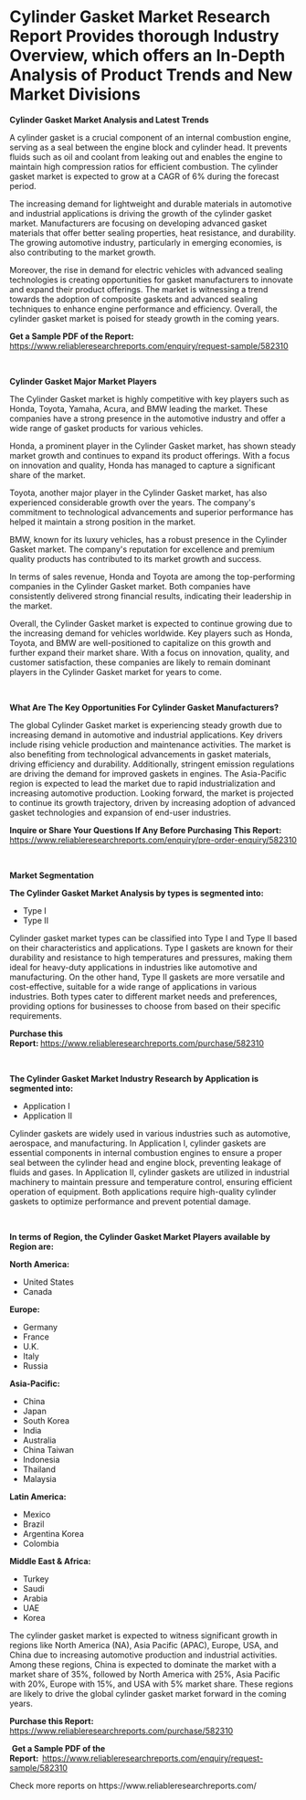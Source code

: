 <p><h1>Cylinder Gasket Market Research Report Provides thorough Industry Overview, which offers an In-Depth Analysis of Product Trends and New Market Divisions</h1></p><p><strong>Cylinder Gasket Market Analysis and Latest Trends</strong></p>
<p><p>A cylinder gasket is a crucial component of an internal combustion engine, serving as a seal between the engine block and cylinder head. It prevents fluids such as oil and coolant from leaking out and enables the engine to maintain high compression ratios for efficient combustion. The cylinder gasket market is expected to grow at a CAGR of 6% during the forecast period. </p><p>The increasing demand for lightweight and durable materials in automotive and industrial applications is driving the growth of the cylinder gasket market. Manufacturers are focusing on developing advanced gasket materials that offer better sealing properties, heat resistance, and durability. The growing automotive industry, particularly in emerging economies, is also contributing to the market growth.</p><p>Moreover, the rise in demand for electric vehicles with advanced sealing technologies is creating opportunities for gasket manufacturers to innovate and expand their product offerings. The market is witnessing a trend towards the adoption of composite gaskets and advanced sealing techniques to enhance engine performance and efficiency. Overall, the cylinder gasket market is poised for steady growth in the coming years.</p></p>
<p><strong>Get a Sample PDF of the Report:&nbsp;</strong> <a href="https://www.reliableresearchreports.com/enquiry/request-sample/582310">https://www.reliableresearchreports.com/enquiry/request-sample/582310</a></p>
<p>&nbsp;</p>
<p><strong>Cylinder Gasket Major Market Players</strong></p>
<p><p>The Cylinder Gasket market is highly competitive with key players such as Honda, Toyota, Yamaha, Acura, and BMW leading the market. These companies have a strong presence in the automotive industry and offer a wide range of gasket products for various vehicles.</p><p>Honda, a prominent player in the Cylinder Gasket market, has shown steady market growth and continues to expand its product offerings. With a focus on innovation and quality, Honda has managed to capture a significant share of the market.</p><p>Toyota, another major player in the Cylinder Gasket market, has also experienced considerable growth over the years. The company's commitment to technological advancements and superior performance has helped it maintain a strong position in the market.</p><p>BMW, known for its luxury vehicles, has a robust presence in the Cylinder Gasket market. The company's reputation for excellence and premium quality products has contributed to its market growth and success.</p><p>In terms of sales revenue, Honda and Toyota are among the top-performing companies in the Cylinder Gasket market. Both companies have consistently delivered strong financial results, indicating their leadership in the market.</p><p>Overall, the Cylinder Gasket market is expected to continue growing due to the increasing demand for vehicles worldwide. Key players such as Honda, Toyota, and BMW are well-positioned to capitalize on this growth and further expand their market share. With a focus on innovation, quality, and customer satisfaction, these companies are likely to remain dominant players in the Cylinder Gasket market for years to come.</p></p>
<p>&nbsp;</p>
<p><strong>What Are The Key Opportunities For Cylinder Gasket Manufacturers?</strong></p>
<p><p>The global Cylinder Gasket market is experiencing steady growth due to increasing demand in automotive and industrial applications. Key drivers include rising vehicle production and maintenance activities. The market is also benefiting from technological advancements in gasket materials, driving efficiency and durability. Additionally, stringent emission regulations are driving the demand for improved gaskets in engines. The Asia-Pacific region is expected to lead the market due to rapid industrialization and increasing automotive production. Looking forward, the market is projected to continue its growth trajectory, driven by increasing adoption of advanced gasket technologies and expansion of end-user industries.</p></p>
<p><strong>Inquire or Share Your Questions If Any Before Purchasing This Report:</strong> <a href="https://www.reliableresearchreports.com/enquiry/pre-order-enquiry/582310">https://www.reliableresearchreports.com/enquiry/pre-order-enquiry/582310</a></p>
<p>&nbsp;</p>
<p><strong>Market Segmentation</strong></p>
<p><strong>The Cylinder Gasket Market Analysis by types is segmented into:</strong></p>
<p><ul><li>Type I</li><li>Type II</li></ul></p>
<p><p>Cylinder gasket market types can be classified into Type I and Type II based on their characteristics and applications. Type I gaskets are known for their durability and resistance to high temperatures and pressures, making them ideal for heavy-duty applications in industries like automotive and manufacturing. On the other hand, Type II gaskets are more versatile and cost-effective, suitable for a wide range of applications in various industries. Both types cater to different market needs and preferences, providing options for businesses to choose from based on their specific requirements.</p></p>
<p><strong>Purchase this Report:&nbsp;</strong><a href="https://www.reliableresearchreports.com/purchase/582310">https://www.reliableresearchreports.com/purchase/582310</a></p>
<p>&nbsp;</p>
<p><strong>The Cylinder Gasket Market Industry Research by Application is segmented into:</strong></p>
<p><ul><li>Application I</li><li>Application II</li></ul></p>
<p><p>Cylinder gaskets are widely used in various industries such as automotive, aerospace, and manufacturing. In Application I, cylinder gaskets are essential components in internal combustion engines to ensure a proper seal between the cylinder head and engine block, preventing leakage of fluids and gases. In Application II, cylinder gaskets are utilized in industrial machinery to maintain pressure and temperature control, ensuring efficient operation of equipment. Both applications require high-quality cylinder gaskets to optimize performance and prevent potential damage.</p></p>
<p>&nbsp;</p>
<p><strong>In terms of Region, the Cylinder Gasket Market Players available by Region are:</strong></p>
<p>
    <p> <strong> North America: </strong>
        <ul>
            <li>United States</li>
            <li>Canada</li>
        </ul>
        </p> 
    <p> <strong> Europe: </strong>
        <ul>
            <li>Germany</li>
            <li>France</li>
            <li>U.K.</li>
            <li>Italy</li>
            <li>Russia</li>
        </ul>
        </p> 
    <p> <strong> Asia-Pacific: </strong>
        <ul>
            <li>China</li>
            <li>Japan</li>
            <li>South Korea</li>
            <li>India</li>
            <li>Australia</li>
            <li>China Taiwan</li>
            <li>Indonesia</li>
            <li>Thailand</li>
            <li>Malaysia</li>
        </ul>
        </p> 
    <p> <strong> Latin America: </strong>
        <ul>
            <li>Mexico</li>
            <li>Brazil</li>
            <li>Argentina Korea</li>
            <li>Colombia</li>
        </ul>
        </p> 
    <p> <strong> Middle East & Africa: </strong>
        <ul>
            <li>Turkey</li>
            <li>Saudi</li>
            <li>Arabia</li>
            <li>UAE</li>
            <li>Korea</li>
        </ul>
    </p>
    </p>
<p><p>The cylinder gasket market is expected to witness significant growth in regions like North America (NA), Asia Pacific (APAC), Europe, USA, and China due to increasing automotive production and industrial activities. Among these regions, China is expected to dominate the market with a market share of 35%, followed by North America with 25%, Asia Pacific with 20%, Europe with 15%, and USA with 5% market share. These regions are likely to drive the global cylinder gasket market forward in the coming years.</p></p>
<p><strong>Purchase this Report: </strong><a href="https://www.reliableresearchreports.com/purchase/582310">https://www.reliableresearchreports.com/purchase/582310</a></p>
<p>&nbsp;<strong>Get a Sample PDF of the Report:&nbsp;&nbsp;</strong><a href="https://www.reliableresearchreports.com/enquiry/request-sample/582310">https://www.reliableresearchreports.com/enquiry/request-sample/582310</a></p>
<p><strong></strong></p>
<p>Check more reports on https://www.reliableresearchreports.com/</p>